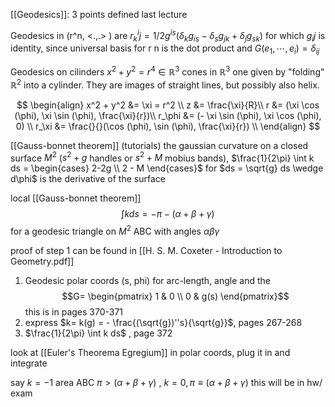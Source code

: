 [[Geodesics]]: 3 points defined last lecture

Geodesics in (r^n, <.,.> ) are 
$r^i_kj = 1/2 g^{is} (\delta_k g_{is} - \delta_s g_{jk} + \delta_j g_{sk})$
for which $g_ij$ is identity, since universal basis for r n is the dot product and $G(e_1, \cdots, e_i) = \delta_{ij}$

Geodesics on 
cilinders $x^2 + y^2 = r^4 \in \mathbb{R}^3$
cones in  $\mathbb{R}^3$ one given by "folding"  $\mathbb{R}^2$ into a cylinder. They are images of straight lines, but possibly also helix.

$$
\begin{align}
x^2 + y^2 &= \xi = r^2 \\
z &= \frac{\xi}{R}\\
r &= (\xi \cos (\phi), \xi \sin (\phi), \frac{\xi}{r})\\
r_\phi &= (- \xi \sin (\phi), \xi \cos (\phi), 0) \\
r_\xi &= \frac{}{}(\cos (\phi), \sin (\phi), \frac{\xi}{r}) \\
\end{align}
$$


[[Gauss-bonnet theorem]] (tutorials)
the gaussian curvature on a closed surface $M^2$ ($s^2 + g$ handles or $s^2 + M$ mobius bands), $\frac{1}{2\pi} \int k ds = \begin{cases} 2-2g \\ 2 - M \end{cases}$  for $ds = \sqrt{g} ds \wedge d\phi$ is the derivative of the surface

local [[Gauss-bonnet theorem]]$$\int kds = - \pi - (\alpha + \beta + \gamma)$$ for a geodesic triangle on $M^2$ ABC with angles $\alpha \beta \gamma$

proof of step 1 can be found in [[H. S. M. Coxeter - Introduction to Geometry.pdf]]
1. Geodesic polar coords (s, phi) for arc-length, angle and the $$G= \begin{pmatrix} 1 & 0 \\ 0 & g(s) \end{pmatrix}$$ this is in pages 370-371
2. express $k= k(g) = - \frac{(\sqrt{g})''s}{\sqrt{g}}$, pages 267-268
3. $\frac{1}{2\pi} \int k ds$ , page 372

look at [[Euler's Theorema Egregium]] in polar coords, plug it in and integrate

say $k= -1$ area ABC $\pi > (\alpha + \beta + \gamma)$ , $k=0, \pi \equiv (\alpha + \beta + \gamma)$
this will be in hw/ exam